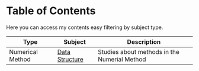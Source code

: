 # Table of Contents

Here you can access my contents easy filtering by subject type.

| Type             | Subject                                | Description                                  |
| ---------------- | -------------------------------------- | -------------------------------------------- |
| Numerical Method | [Data Structure](./Numerical-Methods/) | Studies about methods in the Numerial Method |
